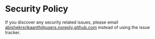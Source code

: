 # Security Policy

If you discover any security related issues, please email abishekrsrikaanth@users.noreply.github.com instead of using the issue tracker.
